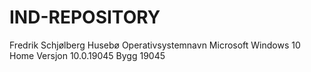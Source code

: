 # IND-REPOSITORY
Fredrik Schjølberg Husebø
Operativsystemnavn	Microsoft Windows 10 Home
Versjon	10.0.19045 Bygg 19045

